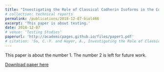 ```yaml
---
title: "Investigating the Role of Classical Cadherin Isoforms in the Control of Collective Cell Migration"
# collection: technical reports
permalink: /publications/2018-12-07-biol466
excerpt: 'This paper is about testing.'
date: 2018-12-07
# venue: 'Testing Studies'
paperurl: 'http://academicpages.github.io/files/paper1.pdf'
# citation: 'Su, C.-Y. and Hayer, A., Investigating the Role of Classical Cadherin Isoforms in the Control of Collective Cell Migration, BIOL 466: Independent Research Project 1, McGill University, Montreal, QC, Canada, December 2018'
---
```

This paper is about the number 1. The number 2 is left for future work.

[Download paper here](http://chenyangsu.github.io/files/paper1.pdf)

